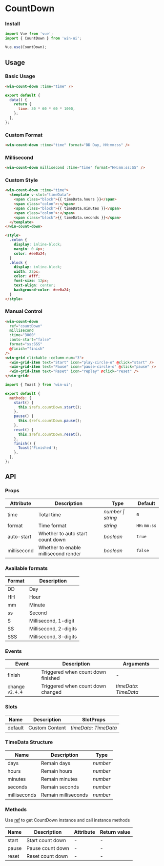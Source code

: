 # CountDown

### Install

```js
import Vue from 'vue';
import { CountDown } from 'win-ui';

Vue.use(CountDown);
```

## Usage

### Basic Usage

```html
<win-count-down :time="time" />
```

```js
export default {
  data() {
    return {
      time: 30 * 60 * 60 * 1000,
    };
  },
};
```

### Custom Format

```html
<win-count-down :time="time" format="DD Day, HH:mm:ss" />
```

### Millisecond

```html
<win-count-down millisecond :time="time" format="HH:mm:ss:SS" />
```

### Custom Style

```html
<win-count-down :time="time">
  <template v-slot="timeData">
    <span class="block">{{ timeData.hours }}</span>
    <span class="colon">:</span>
    <span class="block">{{ timeData.minutes }}</span>
    <span class="colon">:</span>
    <span class="block">{{ timeData.seconds }}</span>
  </template>
</win-count-down>

<style>
  .colon {
    display: inline-block;
    margin: 0 4px;
    color: #ee0a24;
  }
  .block {
    display: inline-block;
    width: 22px;
    color: #fff;
    font-size: 12px;
    text-align: center;
    background-color: #ee0a24;
  }
</style>
```

### Manual Control

```html
<win-count-down
  ref="countDown"
  millisecond
  :time="3000"
  :auto-start="false"
  format="ss:SSS"
  @finish="finish"
/>
<win-grid clickable :column-num="3">
  <win-grid-item text="Start" icon="play-circle-o" @click="start" />
  <win-grid-item text="Pause" icon="pause-circle-o" @click="pause" />
  <win-grid-item text="Reset" icon="replay" @click="reset" />
</win-grid>
```

```js
import { Toast } from 'win-ui';

export default {
  methods: {
    start() {
      this.$refs.countDown.start();
    },
    pause() {
      this.$refs.countDown.pause();
    },
    reset() {
      this.$refs.countDown.reset();
    },
    finish() {
      Toast('Finished');
    },
  },
};
```

## API

### Props

| Attribute | Description | Type | Default |
| --- | --- | --- | --- |
| time | Total time | _number \| string_ | `0` |
| format | Time format | _string_ | `HH:mm:ss` |
| auto-start | Whether to auto start count down | _boolean_ | `true` |
| millisecond | Whether to enable millisecond render | _boolean_ | `false` |

### Available formats

| Format | Description           |
| ------ | --------------------- |
| DD     | Day                   |
| HH     | Hour                  |
| mm     | Minute                |
| ss     | Second                |
| S      | Millisecond, 1-digit  |
| SS     | Millisecond, 2-digits |
| SSS    | Millisecond, 3-digits |

### Events

| Event           | Description                        | Arguments            |
| --------------- | ---------------------------------- | -------------------- |
| finish          | Triggered when count down finished | -                    |
| change `v2.4.4` | Triggered when count down changed  | _timeData: TimeData_ |

### Slots

| Name    | Description    | SlotProps            |
| ------- | -------------- | -------------------- |
| default | Custom Content | _timeData: TimeData_ |

### TimeData Structure

| Name         | Description         | Type     |
| ------------ | ------------------- | -------- |
| days         | Remain days         | _number_ |
| hours        | Remain hours        | _number_ |
| minutes      | Remain minutes      | _number_ |
| seconds      | Remain seconds      | _number_ |
| milliseconds | Remain milliseconds | _number_ |

### Methods

Use [ref](https://vuejs.org/v2/api/#ref) to get CountDown instance and call instance methods

| Name  | Description      | Attribute | Return value |
| ----- | ---------------- | --------- | ------------ |
| start | Start count down | -         | -            |
| pause | Pause count down | -         | -            |
| reset | Reset count down | -         | -            |
